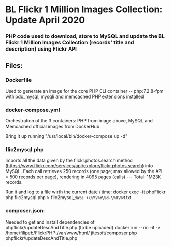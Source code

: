 # BL Flickr 1 Million Images Collection: Update April 2020
### PHP code used to download, store to MySQL and update the BL Flickr 1 Million Images Collection (records' title and description) using Flickr API

## Files:

### Dockerfile
Used to generate an image for the core PHP CLI container -- php:7.2.8-fpm with pdo_mysql, mysqli and memcached PHP extensions installed

### docker-compose.yml
Orchestration of the 3 containers: PHP from image above, MySQL and Memcached official images from DockerHub

Bring it up running "/usr/local/bin/docker-compose up -d"

### flic2mysql.php
Imports all the data given by the flickr.photos.search method (https://www.flickr.com/services/api/explore/flickr.photos.search) into MySQL. Each call retrieves 250 records (one page; max allowed by the API = 500 records per page), rendering in 4095 pages (calls) --- Total: 1M23K records.

Run it and log to a file wirth the current date / time:
docker exec -it phpFlickr php flic2mysql.php > flic2mysql_`date +\%Y\%m\%d-\%H\%M`.txt

### composer.json:
Needed to get and install dependencies of phpflickr/updateDescAndTitle.php (to be uploaded)
docker run --rm -it -v /home/filipeb/FlickrPHP:/var/www/html/ jitesoft/composer php phpflickr/updateDescAndTitle.php
